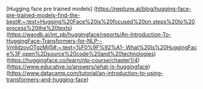 [Hugging face pre trained models] 
(https://neptune.ai/blog/hugging-face-pre-trained-models-find-the-best#:~:text=Hugging%20Face%20is%20focused%20on,steps%20to%20process%20the%20texts)
(https://wandb.ai/int_pb/huggingface/reports/An-Introduction-To-HuggingFace-Transformers-for-NLP--VmlldzoyOTgzMjI5#:~:text=%F0%9F%92%A1-,What%20Is%20HuggingFace%3F,open%2Dsource%20code%20and%20technologies)
(https://huggingface.co/learn/nlp-course/chapter1/4)
(https://www.educative.io/answers/what-is-huggingface)
(https://www.datacamp.com/tutorial/an-introduction-to-using-transformers-and-hugging-face)
